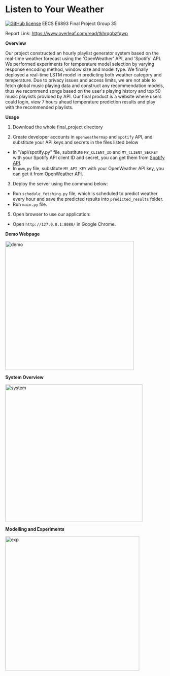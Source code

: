 # Listen to Your Weather 
[![GitHub license](https://img.shields.io/github/license/Naereen/StrapDown.js.svg)](https://github.com/Naereen/StrapDown.js/blob/master/LICENSE)
EECS E6893 Final Project
Group 35

Report Link: https://www.overleaf.com/read/tkhrqqbzfqwp

**Overview**

Our project constructed an hourly playlist generator system based on the real-time weather forecast using the 'OpenWeather' API, and 'Spotify' API. We performed experiments for temperature model selection by varying response encoding method, window size and model type. We finally deployed a real-time LSTM model in predicting both weather category and temperature. Due to privacy issues and access limits, we are not able to fetch global music playing data and construct any recommendation models, thus we recommend songs based on the user's playing history and top 50 music playlists provided by API. Our final product is a website where users could login, view 7 hours ahead temperature prediction results and play with the recommended playlists. 

**Usage**

1. Download the whole final_project directory

2. Create developer accounts in `openweathermap` and `spotify` API, and substitute your API keys and secrets in the files listed below

- In "/api/spotify.py" file, substitute `MY_CLIENT_ID` and `MY_CLIENT_SECRET` with your Spotify API client ID and secret, you can get them from [Spotify API](https://developer.spotify.com/dashboard/applications). 
- In `owm,py` file, substitute `MY_API_KEY` with your OpenWeather API key, you can get it from [OpenWeather API](https://home.openweathermap.org/api_keys).

3. Deploy the server using the command below: 

- Run `schedule_fetching.py` file, which is scheduled to predict weather every hour and save the predicted results into `predicted_results` folder.
- Run `main.py` file.

5. Open browser to use our application:
- Open `http://127.0.0.1:8080/` in Google Chrome. 

**Demo Webpage**

<img width="405" alt="demo" src="https://user-images.githubusercontent.com/63638608/147186517-1c6de894-df27-4932-a722-f38c033e6799.png">


**System Overview**

<img width="432" alt="system" src="https://user-images.githubusercontent.com/63638608/147188170-8d0688fb-0114-4caf-8445-75ef6d2a05c1.png">

**Modelling and Experiments**

<img width="422" alt="exp" src="https://user-images.githubusercontent.com/63638608/147189376-707079d7-2595-477e-b184-9b9b232c984f.png">
